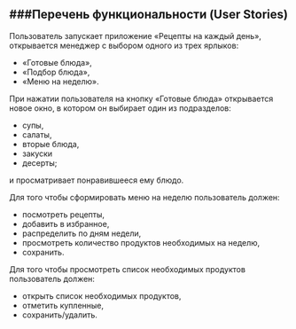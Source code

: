 ###Перечень функциональности (User Stories)
-----------

Пользователь запускает приложение «Рецепты на каждый день», открывается менеджер с выбором одного из трех ярлыков:
* «Готовые блюда», 
* «Подбор блюда», 
* «Меню на неделю». 

При нажатии пользователя на кнопку «Готовые блюда» открывается новое окно, в котором он выбирает один из подразделов:
* супы,
* салаты,
* вторые блюда,
* закуски 
* десерты;

и просматривает понравившееся ему блюдо.

Для того чтобы сформировать меню на неделю пользователь должен:
* посмотреть рецепты,
* добавить в избранное,
* распределить по дням недели,
* просмотреть количество продуктов необходимых на неделю,
* сохранить.

Для того чтобы просмотреть список необходимых продуктов пользователь должен:
* открыть список необходимых продуктов,
* отметить купленные,
* сохранить/удалить.


